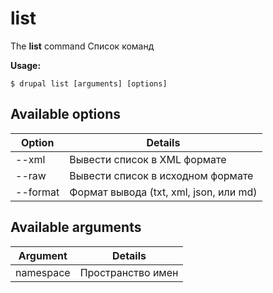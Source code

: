 # list
The **list** command Список команд

**Usage:**
```
$ drupal list [arguments] [options] 
```

## Available options
Option | Details
-------|-------------
--xml | Вывести список в XML формате
--raw | Вывести список в исходном формате
--format | Формат вывода (txt, xml, json, или md)

## Available arguments
Argument | Details
---------|-------------
namespace | Пространство имен

